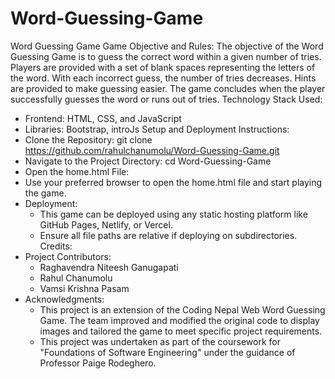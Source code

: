 # Word-Guessing-Game
Word Guessing Game
Game Objective and Rules:
The objective of the Word Guessing Game is to guess the correct word within a given number of tries. Players are provided with a set of blank spaces representing the letters of the word. With each incorrect guess, the number of tries decreases. Hints are provided to make guessing easier. The game concludes when the player successfully guesses the word or runs out of tries.
Technology Stack Used:
* Frontend: HTML, CSS, and JavaScript
* Libraries: Bootstrap, introJs
Setup and Deployment Instructions:
* Clone the Repository: git clone https://github.com/rahulchanumolu/Word-Guessing-Game.git
* Navigate to the Project Directory: cd Word-Guessing-Game 
* Open the home.html File:
* Use your preferred browser to open the home.html file and start playing the game.
* Deployment:
    * This game can be deployed using any static hosting platform like GitHub Pages, Netlify, or Vercel.
    * Ensure all file paths are relative if deploying on subdirectories.
Credits:
* Project Contributors:
    * Raghavendra Niteesh Ganugapati
    * Rahul Chanumolu
    * Vamsi Krishna Pasam
* Acknowledgments:
    * This project is an extension of the Coding Nepal Web Word Guessing Game. The team improved and modified the original code to display images and tailored the game to meet specific project requirements.
    * This project was undertaken as part of the coursework for "Foundations of Software Engineering" under the guidance of Professor Paige Rodeghero.
